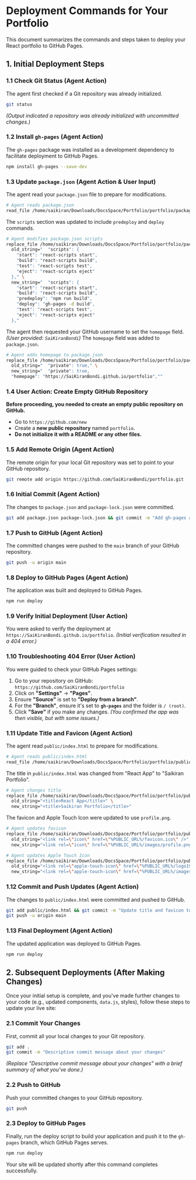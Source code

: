 # Deployment Commands for Your Portfolio

This document summarizes the commands and steps taken to deploy your React portfolio to GitHub Pages.

## 1. Initial Deployment Steps

### 1.1 Check Git Status (Agent Action)
The agent first checked if a Git repository was already initialized.
```bash
git status
```
*(Output indicated a repository was already initialized with uncommitted changes.)*

### 1.2 Install `gh-pages` (Agent Action)
The `gh-pages` package was installed as a development dependency to facilitate deployment to GitHub Pages.
```bash
npm install gh-pages --save-dev
```

### 1.3 Update `package.json` (Agent Action & User Input)
The agent read your `package.json` file to prepare for modifications.
```bash
# Agent reads package.json
read_file /home/saikiran/Downloads/DocsSpace/Portfolio/portfolio/package.json
```
The `scripts` section was updated to include `predeploy` and `deploy` commands.
```bash
# Agent modifies package.json scripts
replace_file /home/saikiran/Downloads/DocsSpace/Portfolio/portfolio/package.json \
  old_string="  "scripts": {
    "start": "react-scripts start",
    "build": "react-scripts build",
    "test": "react-scripts test",
    "eject": "react-scripts eject"
  }," \
  new_string="  "scripts": {
    "start": "react-scripts start",
    "build": "react-scripts build",
    "predeploy": "npm run build",
    "deploy": "gh-pages -d build",
    "test": "react-scripts test",
    "eject": "react-scripts eject"
  },"
```
The agent then requested your GitHub username to set the `homepage` field.
*(User provided: `SaiKiranBondi`)*
The `homepage` field was added to `package.json`.
```bash
# Agent adds homepage to package.json
replace_file /home/saikiran/Downloads/DocsSpace/Portfolio/portfolio/package.json \
  old_string="  "private": true," \
  new_string="  "private": true,
  "homepage": "https://SaiKiranBondi.github.io/portfolio",""
```

### 1.4 User Action: Create Empty GitHub Repository
**Before proceeding, you needed to create an empty public repository on GitHub.**
*   Go to `https://github.com/new`
*   Create a **new public repository** named `portfolio`.
*   **Do not initialize it with a README or any other files.**

### 1.5 Add Remote Origin (Agent Action)
The remote origin for your local Git repository was set to point to your GitHub repository.
```bash
git remote add origin https://github.com/SaiKiranBondi/portfolio.git
```

### 1.6 Initial Commit (Agent Action)
The changes to `package.json` and `package-lock.json` were committed.
```bash
git add package.json package-lock.json && git commit -m "Add gh-pages and deployment scripts"
```

### 1.7 Push to GitHub (Agent Action)
The committed changes were pushed to the `main` branch of your GitHub repository.
```bash
git push -u origin main
```

### 1.8 Deploy to GitHub Pages (Agent Action)
The application was built and deployed to GitHub Pages.
```bash
npm run deploy
```

### 1.9 Verify Initial Deployment (User Action)
You were asked to verify the deployment at `https://SaiKiranBondi.github.io/portfolio`.
*(Initial verification resulted in a 404 error.)*

### 1.10 Troubleshooting 404 Error (User Action)
You were guided to check your GitHub Pages settings:
1.  Go to your repository on GitHub: `https://github.com/SaiKiranBondi/portfolio`
2.  Click on **"Settings"** -> **"Pages"**.
3.  Ensure **"Source"** is set to **"Deploy from a branch"**.
4.  For the **"Branch"**, ensure it's set to **`gh-pages`** and the folder is `/ (root)`.
5.  Click **"Save"** if you make any changes.
*(You confirmed the app was then visible, but with some issues.)*

### 1.11 Update Title and Favicon (Agent Action)
The agent read `public/index.html` to prepare for modifications.
```bash
# Agent reads public/index.html
read_file /home/saikiran/Downloads/DocsSpace/Portfolio/portfolio/public/index.html
```
The title in `public/index.html` was changed from "React App" to "Saikiran Portfolio".
```bash
# Agent changes title
replace_file /home/saikiran/Downloads/DocsSpace/Portfolio/portfolio/public/index.html \
  old_string="<title>React App</title>" \
  new_string="<title>Saikiran Portfolio</title>"
```
The favicon and Apple Touch Icon were updated to use `profile.png`.
```bash
# Agent updates favicon
replace_file /home/saikiran/Downloads/DocsSpace/Portfolio/portfolio/public/index.html \
  old_string="<link rel=\"icon\" href=\"%PUBLIC_URL%/favicon.ico\" />" \
  new_string="<link rel=\"icon\" href=\"%PUBLIC_URL%/images/profile.png\" />"

# Agent updates Apple Touch Icon
replace_file /home/saikiran/Downloads/DocsSpace/Portfolio/portfolio/public/index.html \
  old_string="<link rel=\"apple-touch-icon\" href=\"%PUBLIC_URL%/logo192.png\" />" \
  new_string="<link rel=\"apple-touch-icon\" href=\"%PUBLIC_URL%/images/profile.png\" />"
```

### 1.12 Commit and Push Updates (Agent Action)
The changes to `public/index.html` were committed and pushed to GitHub.
```bash
git add public/index.html && git commit -m "Update title and favicon to profile image"
git push -u origin main
```

### 1.13 Final Deployment (Agent Action)
The updated application was deployed to GitHub Pages.
```bash
npm run deploy
```

## 2. Subsequent Deployments (After Making Changes)

Once your initial setup is complete, and you've made further changes to your code (e.g., updated components, `data.js`, styles), follow these steps to update your live site:

### 2.1 Commit Your Changes
First, commit all your local changes to your Git repository.
```bash
git add .
git commit -m "Descriptive commit message about your changes"
```
*(Replace "Descriptive commit message about your changes" with a brief summary of what you've done.)*

### 2.2 Push to GitHub
Push your committed changes to your GitHub repository.
```bash
git push
```

### 2.3 Deploy to GitHub Pages
Finally, run the deploy script to build your application and push it to the `gh-pages` branch, which GitHub Pages serves.
```bash
npm run deploy
```
Your site will be updated shortly after this command completes successfully.

